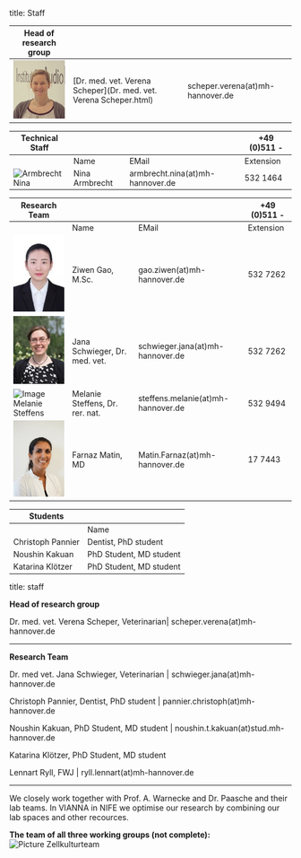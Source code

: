 title: Staff

|Head of research group|        |   |
|--------------|:---------------|----|
|![Picture Verena Scheper](Verena.jpg) |[Dr. med. vet. Verena Scheper](Dr. med. vet. Verena Scheper.html)|	scheper.verena(at)mh-hannover.de|   


|Technical Staff|                     |      |    +49 (0)511 -  |
|--------------|:---------------------|------|-----|
|   |Name| EMail|Extension|
|![Armbrecht Nina](Nina.png) | Nina Armbrecht	|	armbrecht.nina(at)mh-hannover.de     | 532 1464|

|Research Team  |    |  | +49 (0)511 - |
|---------|:------|------|-----|
|   |Name| EMail|Extension|
|![Image Ziwen Gao](Ziwen.jpg)  | Ziwen Gao, M.Sc. 	|	gao.ziwen(at)mh-hannover.de | 532 7262|
| ![Image Jana Schwieger](Schwieger.jpg) |Jana Schwieger, Dr. med. vet. | schwieger.jana(at)mh-hannover.de|532 7262|
|  ![Image Melanie Steffens](Steffens.jpg)  | Melanie Steffens, Dr. rer. nat. | steffens.melanie(at)mh-hannover.de|532 9494 |
|![Image Farnaz Matin ](Matin.jpg) |  Farnaz Matin, MD|	Matin.Farnaz(at)mh-hannover.de| 17 7443   




|  Students   ||
|-----------|-------------|
|   |Name| EMail|
|Christoph Pannier| Dentist, PhD student|pannier.christoph(at)mh-hannover.de|
|Noushin Kakuan| PhD Student, MD student|noushin.t.kakuan(at)stud.mh-hannover.de|
|Katarina Klötzer| PhD Student, MD student|noushin.t.kakuan(at)stud.mh-hannover.de|



title: staff

**Head of research group**

Dr. med. vet. Verena Scheper, Veterinarian| scheper.verena(at)mh-hannover.de


---------------------------
**Research Team**

Dr. med vet. Jana Schwieger, Veterinarian | schwieger.jana(at)mh-hannover.de


Christoph Pannier, Dentist, PhD student | pannier.christoph(at)mh-hannover.de

Noushin Kakuan, PhD Student, MD student | noushin.t.kakuan(at)stud.mh-hannover.de

Katarina Klötzer, PhD Student, MD student 

Lennart Ryll, FWJ | ryll.lennart(at)mh-hannover.de


-----------------------------

We closely work together with Prof. A. Warnecke and Dr. Paasche and their lab teams. In VIANNA in NIFE we optimise our research by combining our lab spaces and other recources. 

**The team of all three working groups (not complete):** 
![Picture Zellkulturteam](Zellkulturteam.jpg)  
